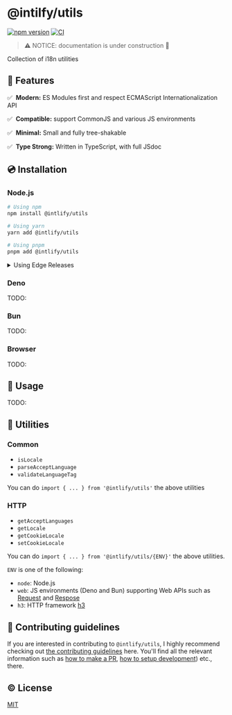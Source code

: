 # @intilfy/utils

[![npm version][npm-version-src]][npm-version-href] [![CI][ci-src]][ci-href]

<!--
[![npm
downloads][npm-downloads-src]][npm-downloads-href]
-->

> ⚠️ NOTICE: documentation is under construction 👷

Collection of i18n utilities

## 🌟 Features

✅️ &nbsp;**Modern:** ES Modules first and respect ECMAScript
Internationalization API

✅️ &nbsp;**Compatible:** support CommonJS and various JS environments

✅️️ &nbsp;**Minimal:** Small and fully tree-shakable

✅️️ &nbsp;**Type Strong:** Written in TypeScript, with full JSdoc

## 💿 Installation

### Node.js

```sh
# Using npm
npm install @intlify/utils

# Using yarn
yarn add @intlify/utils

# Using pnpm
pnpm add @intlify/utils
```

<details>
  <summary>Using Edge Releases</summary>

If you are directly using `@intlify/utils` as a dependency:

```json
{
  "dependencies": {
    "@intlify/utils": "npm:@intlify/utils-edge@latest"
  }
}
```

**Note:** Make sure to recreate lockfile and `node_modules` after reinstall to
avoid hoisting issues.

</details>

### Deno

TODO:

### Bun

TODO:

### Browser

TODO:

## 🚀 Usage

TODO:

## 🔨 Utilities

### Common

- `isLocale`
- `parseAcceptLanguage`
- `validateLanguageTag`

You can do `import { ... } from '@intlify/utils'` the above utilities

### HTTP

- `getAcceptLanguages`
- `getLocale`
- `getCookieLocale`
- `setCookieLocale`

You can do `import { ... } from '@intlify/utils/{ENV}'` the above utilities.

`ENV` is one of the following:

- `node`: Node.js
- `web`: JS environments (Deno and Bun) supporting Web APIs such as
  [Request](https://developer.mozilla.org/en-US/docs/Web/API/Request) and
  [Respose](https://developer.mozilla.org/en-US/docs/Web/API/Response)
- `h3`: HTTP framework [h3](https://github.com/unjs/h3)

## 🙌 Contributing guidelines

If you are interested in contributing to `@intlify/utils`, I highly recommend
checking out [the contributing guidelines](/CONTRIBUTING.md) here. You'll find
all the relevant information such as
[how to make a PR](/CONTRIBUTING.md#pull-request-guidelines),
[how to setup development](/CONTRIBUTING.md#development-setup)) etc., there.

## ©️ License

[MIT](http://opensource.org/licenses/MIT)

<!-- Badges -->

[npm-version-src]: https://img.shields.io/npm/v/@intlify/utils?style=flat&colorA=18181B&colorB=FFAD33
[npm-version-href]: https://npmjs.com/package/@intlify/utils
[npm-downloads-src]: https://img.shields.io/npm/dm/@intlify/utils?style=flat&colorA=18181B&colorB=FFAD33
[npm-downloads-href]: https://npmjs.com/package/@intlify/utils
[ci-src]: https://github.com/intlify/utils/actions/workflows/ci.yml/badge.svg
[ci-href]: https://github.com/intlify/utils/actions/workflows/ci.yml
